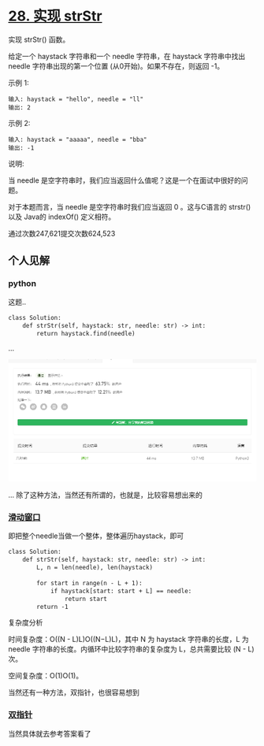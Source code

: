 # [28. 实现 strStr](https://leetcode-cn.com/problems/implement-strstr/)
实现 strStr() 函数。

给定一个 haystack 字符串和一个 needle 字符串，在 haystack 字符串中找出 needle 字符串出现的第一个位置 (从0开始)。如果不存在，则返回  -1。

示例 1:
```
输入: haystack = "hello", needle = "ll"
输出: 2
```
示例 2:
```
输入: haystack = "aaaaa", needle = "bba"
输出: -1
```
说明:

当 needle 是空字符串时，我们应当返回什么值呢？这是一个在面试中很好的问题。

对于本题而言，当 needle 是空字符串时我们应当返回 0 。这与C语言的 strstr() 以及 Java的 indexOf() 定义相符。

通过次数247,621提交次数624,523

## 个人见解
### python
这题..
```
class Solution:
    def strStr(self, haystack: str, needle: str) -> int:
        return haystack.find(needle)
```
...

![img](img/py.png)

...
除了这种方法，当然还有所谓的，也就是，比较容易想出来的
### [滑动窗口](https://leetcode-cn.com/problems/implement-strstr/solution/shi-xian-strstr-by-leetcode/)
即把整个needle当做一个整体，整体遍历haystack，即可
```
class Solution:
    def strStr(self, haystack: str, needle: str) -> int:
        L, n = len(needle), len(haystack)

        for start in range(n - L + 1):
            if haystack[start: start + L] == needle:
                return start
        return -1

```

复杂度分析

时间复杂度：O((N - L)L)O((N−L)L)，其中 N 为 haystack 字符串的长度，L 为 needle 字符串的长度。内循环中比较字符串的复杂度为 L，总共需要比较 (N - L) 次。

空间复杂度：O(1)O(1)。

当然还有一种方法，双指针，也很容易想到
### [双指针](https://leetcode-cn.com/problems/implement-strstr/solution/shi-xian-strstr-by-leetcode/)
当然具体就去参考答案看了